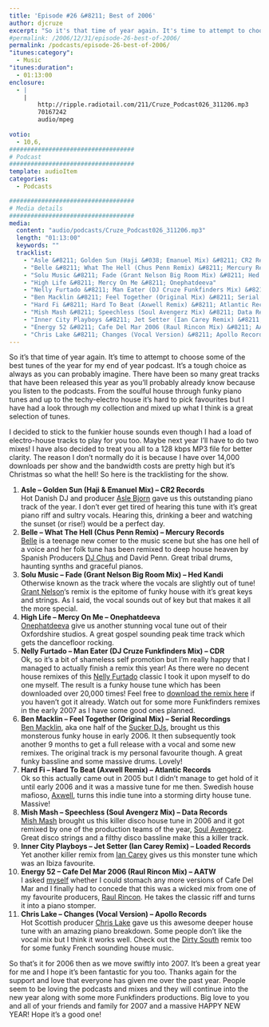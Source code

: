 ```yaml
---
title: 'Episode #26 &#8211; Best of 2006'
author: djcruze
excerpt: "So it's that time of year again. It's time to attempt to choose some of the best tunes of the year for my end of year podcast. It's a tough choice as always as you can probably imagine. There have been so many great tracks that have been released this year as you'll probably already know because you listen to the podcasts. From the soulful house through funky piano tunes and up to the techy-electro house it's hard to pick favourites but I have had a look through my collection and mixed up what I think is a great selection of tunes."
#permalink: /2006/12/31/episode-26-best-of-2006/
permalink: /podcasts/episode-26-best-of-2006/
"itunes:category":
  - Music
"itunes:duration":
  - 01:13:00
enclosure:
  - |
    |
        http://ripple.radiotail.com/211/Cruze_Podcast026_311206.mp3
        70167242
        audio/mpeg
        
votio:
  - 10,6,
###################################
# Podcast
###################################
template: audioItem
categories:
  - Podcasts

###################################
# Media details
###################################
media:
  content: "audio/podcasts/Cruze_Podcast026_311206.mp3"
  length: "01:13:00"
  keywords: ""
  tracklist:
    - "Asle &#8211; Golden Sun (Haji &#038; Emanuel Mix) &#8211; CR2 Records"
    - "Belle &#8211; What The Hell (Chus Penn Remix) &#8211; Mercury Records"
    - "Solu Music &#8211; Fade (Grant Nelson Big Room Mix) &#8211; Hed Kandi"
    - "High Life &#8211; Mercy On Me &#8211; Onephatdeeva"
    - "Nelly Furtado &#8211; Man Eater (DJ Cruze Funkfinders Mix) &#8211; CDR"
    - "Ben Macklin &#8211; Feel Together (Original Mix) &#8211; Serial Recordings"
    - "Hard Fi &#8211; Hard To Beat (Axwell Remix) &#8211; Atlantic Records"
    - "Mish Mash &#8211; Speechless (Soul Avengerz Mix) &#8211; Data Records"
    - "Inner City Playboys &#8211; Jet Setter (Ian Carey Remix) &#8211; Loaded Records"
    - "Energy 52 &#8211; Cafe Del Mar 2006 (Raul Rincon Mix) &#8211; AATW"
    - "Chris Lake &#8211; Changes (Vocal Version) &#8211; Apollo Records"
---
```


So it&#8217;s that time of year again. It&#8217;s time to attempt to choose some of the best tunes of the year for my end of year podcast. It&#8217;s a tough choice as always as you can probably imagine. There have been so many great tracks that have been released this year as you&#8217;ll probably already know because you listen to the podcasts. From the soulful house through funky piano tunes and up to the techy-electro house it&#8217;s hard to pick favourites but I have had a look through my collection and mixed up what I think is a great selection of tunes.

I decided to stick to the funkier house sounds even though I had a load of electro-house tracks to play for you too. Maybe next year I&#8217;ll have to do two mixes! I have also decided to treat you all to a 128 kbps MP3 file for better clarity. The reason I don&#8217;t normally do it is because I have over 14,000 downloads per show and the bandwidth costs are pretty high but it&#8217;s Christmas so what the hell! So here is the tracklisting for the show.

  1. **Asle &#8211; Golden Sun (Haji &#038; Emanuel Mix) &#8211; CR2 Records**  
    Hot Danish DJ and producer [Asle Bjorn][1] gave us this outstanding piano track of the year. I don&#8217;t ever get tired of hearing this tune with it&#8217;s great piano riff and sultry vocals. Hearing this, drinking a beer and watching the sunset (or rise!) would be a perfect day.
  2. **Belle &#8211; What The Hell (Chus Penn Remix) &#8211; Mercury Records**  
    [Belle][2] is a teenage new comer to the music scene but she has one hell of a voice and her folk tune has been remixed to deep house heaven by Spanish Producers [DJ Chus][3] and David Penn. Great tribal drums, haunting synths and graceful pianos.
  3. **Solu Music &#8211; Fade (Grant Nelson Big Room Mix) &#8211; Hed Kandi**  
    Otherwise known as the track where the vocals are slightly out of tune! [Grant Nelson][4]&#8216;s remix is the epitome of funky house with it&#8217;s great keys and strings. As I said, the vocal sounds out of key but that makes it all the more special.
  4. **High Life &#8211; Mercy On Me &#8211; Onephatdeeva**  
    [Onephatdeeva][5] give us another stunning vocal tune out of their Oxfordshire studios. A great gospel sounding peak time track which gets the dancefloor rocking.
  5. **Nelly Furtado &#8211; Man Eater (DJ Cruze Funkfinders Mix) &#8211; CDR**  
    Ok, so it&#8217;s a bit of shameless self promotion but I&#8217;m really happy that I managed to actually finish a remix this year! As there were no decent house remixes of this [Nelly Furtado][6] classic I took it upon myself to do one myself. The result is a funky house tune which has been downloaded over 20,000 times! Feel free to [download the remix here][7] if you haven&#8217;t got it already. Watch out for some more Funkfinders remixes in the early 2007 as I have some good ones planned.
  6. **Ben Macklin &#8211; Feel Together (Original Mix) &#8211; Serial Recordings**  
    [Ben Macklin][8], aka one half of the [Sucker DJs][9], brought us this monsterous funky house in early 2006. It then subsequently took another 9 months to get a full release with a vocal and some new remixes. The original track is my personal favourite though. A great funky bassline and some massive drums. Lovely!
  7. **Hard Fi &#8211; Hard To Beat (Axwell Remix) &#8211; Atlantic Records**  
    Ok so this actually came out in 2005 but I didn&#8217;t manage to get hold of it until early 2006 and it was a massive tune for me then. Swedish house mafioso, [Axwell][10], turns this indie tune into a storming dirty house tune. Massive!
  8. **Mish Mash &#8211; Speechless (Soul Avengerz Mix) &#8211; Data Records**  
    [Mish Mash][11] brought us this killer disco house tune in 2006 and it got remixed by one of the production teams of the year, [Soul Avengerz][12]. Great disco strings and a filthy disco bassline make this a killer track.
  9. **Inner City Playboys &#8211; Jet Setter (Ian Carey Remix) &#8211; Loaded Records**  
    Yet another killer remix from [Ian Carey][13] gives us this monster tune which was an Ibiza favourite.
 10. **Energy 52 &#8211; Cafe Del Mar 2006 (Raul Rincon Mix) &#8211; AATW**  
    I asked [myself][14] whether I could stomach any more versions of Cafe Del Mar and I finally had to concede that this was a wicked mix from one of my favourite producers, [Raul Rincon][15]. He takes the classic riff and turns it into a piano stomper.
 11. **Chris Lake &#8211; Changes (Vocal Version) &#8211; Apollo Records**  
    Hot Scottish producer [Chris Lake][16] gave us this awesome deeper house tune with an amazing piano breakdown. Some people don&#8217;t like the vocal mix but I think it works well. Check out the [Dirty South][17] remix too for some funky French sounding house music.

So that&#8217;s it for 2006 then as we move swiftly into 2007. It&#8217;s been a great year for me and I hope it&#8217;s been fantastic for you too. Thanks again for the support and love that everyone has given me over the past year. People seem to be loving the podcasts and mixes and they will continue into the new year along with some more Funkfinders productions. Big love to you and all of your friends and family for 2007 and a massive HAPPY NEW YEAR! Hope it&#8217;s a good one!

 [1]: http://www.asle.net/
 [2]: http://www.bellemusic.net/
 [3]: http://www.djchus.com/
 [4]: http://www.grantnelson.co.uk/
 [5]: http://www.onephatdeeva.com/
 [6]: http://www.nellyfurtado.com/
 [7]: http://www.djcruze.co.uk/cms/2006/06/09/nelly-furtado-man-eater-dj-cruze-funkfinders-remix-part-ii/
 [8]: http://www.myspace.com/benmacklin
 [9]: http://www.myspace.com/suckerdjs
 [10]: http://www.axwell.co.uk/
 [11]: http://www.mishmashmusic.co.uk/
 [12]: http://www.soulavengerz.com/
 [13]: http://www.ian45carey.com/
 [14]: http://www.djcruze.co.uk/cms/2006/09/25/energy-52-cafe-del-mar-2006/
 [15]: http://www.raulrincon.org/
 [16]: http://www.chris-lake.com/
 [17]: http://www.dirtysouth.com.au/